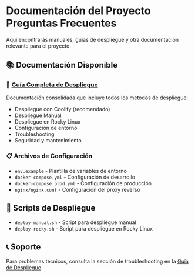 # Documentación del Proyecto Preguntas Frecuentes

Aquí encontrarás manuales, guías de despliegue y otra documentación relevante para el proyecto.

## 📚 Documentación Disponible

### 🚀 [Guía Completa de Despliegue](DEPLOYMENT.md)
Documentación consolidada que incluye todos los métodos de despliegue:
- Despliegue con Coolify (recomendado)
- Despliegue Manual
- Despliegue en Rocky Linux
- Configuración de entorno
- Troubleshooting
- Seguridad y mantenimiento

### 📋 Archivos de Configuración
- `env.example` - Plantilla de variables de entorno
- `docker-compose.yml` - Configuración de desarrollo
- `docker-compose.prod.yml` - Configuración de producción
- `nginx/nginx.conf` - Configuración del proxy reverso

## 🔧 Scripts de Despliegue
- `deploy-manual.sh` - Script para despliegue manual
- `deploy-rocky.sh` - Script para despliegue en Rocky Linux

## 📞 Soporte
Para problemas técnicos, consulta la sección de troubleshooting en la [Guía de Despliegue](DEPLOYMENT.md). 